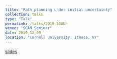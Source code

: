 ```yaml
---
title: "Path planning under initial uncertainty"
collection: talks
type: "Talk"
permalink: /talks/2019-SCAN
venue: "SCAN Seminar"
date: 2019-12-09
location: "Cornell University, Ithaca, NY"
---
```


[slides](../files/2019_SCAN_slides.pdf)
